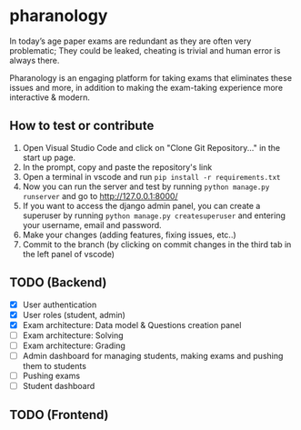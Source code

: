# pharanology
In today’s age paper exams are redundant as they are often very problematic; They could be leaked, cheating is trivial and human error is always there.

Pharanology is an engaging platform for taking exams that eliminates these issues and more, in addition to making the exam-taking experience more interactive & modern.

## How to test or contribute
1. Open Visual Studio Code and click on "Clone Git Repository..." in the start up page.
2. In the prompt, copy and paste the repository's link
3. Open a terminal in vscode and run `pip install -r requirements.txt`
4. Now you can run the server and test by running `python manage.py runserver` and go to http://127.0.0.1:8000/
5. If you want to access the django admin panel, you can create a superuser by running `python manage.py createsuperuser` and entering your username, email and password.
6. Make your changes (adding features, fixing issues, etc..)
7. Commit to the branch (by clicking on commit changes in the third tab in the left panel of vscode)

## TODO (Backend)
- [x] User authentication
- [x] User roles (student, admin)
- [x] Exam architecture: Data model & Questions creation panel
- [ ] Exam architecture: Solving
- [ ] Exam architecture: Grading
- [ ] Admin dashboard for managing students, making exams and pushing them to students
- [ ] Pushing exams
- [ ] Student dashboard

## TODO (Frontend)
